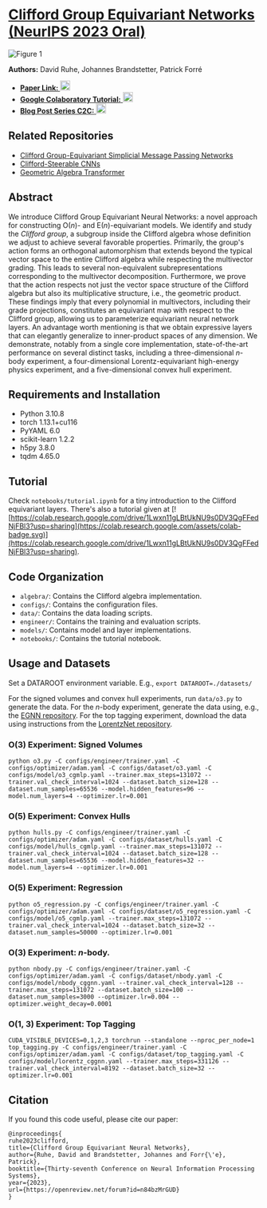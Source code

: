 # [Clifford Group Equivariant Networks (NeurIPS 2023 Oral)](https://arxiv.org/abs/2305.11141)
![Figure 1](assets/figure.png)

**Authors:** David Ruhe, Johannes Brandstetter, Patrick Forré

<ul>
<li>
<a href="https://arxiv.org/abs/2305.11141">
    <strong>Paper Link: </strong> <img src="https://upload.wikimedia.org/wikipedia/commons/b/bc/ArXiv_logo_2022.svg" height="20" alt="arXiv">
</a>
</li>
<li>
<a href="https://colab.research.google.com/drive/1Lwxn11gLBtUkNU9s0DV3QgFFedNjFBl3?usp=sharing">
    <strong>Google Colaboratory Tutorial:</strong> <img src="https://colab.research.google.com/assets/colab-badge.svg" height="20">
</a>
</li>
<li>
<a href="https://davidruhe.github.io/2023/06/14/clifford-group.html">
    <strong>Blog Post Series C2C:</strong> <img src="https://upload.wikimedia.org/wikipedia/commons/9/91/Octicons-mark-github.svg" height="20">
</a>
</li>
</ul>

## Related Repositories
- [Clifford Group-Equivariant Simplicial Message Passing Networks](https://github.com/congliuUvA/Clifford-Group-Equivariant-Simplicial-Message-Passing-Networks)
- [Clifford-Steerable CNNs](https://github.com/maxxxzdn/clifford-group-equivariant-cnns)
- [Geometric Algebra Transformer](https://github.com/Qualcomm-AI-research/geometric-algebra-transformer)

## Abstract
We introduce Clifford Group Equivariant Neural Networks: a novel approach for constructing $\mathrm{O}(n)$- and $\mathrm{E}(n)$-equivariant models.
We identify and study the *Clifford group*, a subgroup inside the Clifford algebra whose definition we adjust to achieve several favorable properties.
Primarily, the group's action forms an orthogonal automorphism that extends beyond the typical vector space to the entire Clifford algebra while respecting the multivector grading. This leads to several non-equivalent subrepresentations corresponding to the multivector decomposition. 
Furthermore, we prove that the action respects not just the vector space structure of the Clifford algebra but also its multiplicative structure, i.e., the geometric product.
These findings imply that every polynomial in multivectors, 
including their grade projections, 
constitutes an equivariant map with respect to the Clifford group, allowing us to parameterize equivariant neural network layers.
An advantage worth mentioning is that we obtain expressive layers that can elegantly generalize to inner-product spaces of any dimension.
We demonstrate, notably from a single core implementation, state-of-the-art performance on several distinct tasks, including a three-dimensional $n$-body experiment, a four-dimensional Lorentz-equivariant high-energy physics experiment, and a five-dimensional convex hull experiment.

## Requirements and Installation

- Python 3.10.8
- torch 1.13.1+cu116
- PyYAML 6.0
- scikit-learn 1.2.2
- h5py 3.8.0
- tqdm 4.65.0

## Tutorial
Check `notebooks/tutorial.ipynb` for a tiny introduction to the Clifford equivariant layers.
There's also a tutorial given at [![https://colab.research.google.com/drive/1Lwxn11gLBtUkNU9s0DV3QgFFedNjFBl3?usp=sharing](https://colab.research.google.com/assets/colab-badge.svg)](https://colab.research.google.com/drive/1Lwxn11gLBtUkNU9s0DV3QgFFedNjFBl3?usp=sharing).


## Code Organization

- `algebra/`: Contains the Clifford algebra implementation.
- `configs/`: Contains the configuration files.
- `data/`: Contains the data loading scripts.
- `engineer/`: Contains the training and evaluation scripts.
- `models/`: Contains model and layer implementations.
- `notebooks/`: Contains the tutorial notebook.

## Usage and Datasets

Set a DATAROOT environment variable.
E.g., `export DATAROOT=./datasets/ `

For the signed volumes and convex hull experiments, run `data/o3.py` to generate the data.
For the $n$-body experiment, generate the data using, e.g., the [EGNN repository](https://github.com/vgsatorras/egnn).
For the top tagging experiment, download the data using instructions from the [LorentzNet repository](https://github.com/sdogsq/LorentzNet-release).


### O(3) Experiment: Signed Volumes
```python o3.py -C configs/engineer/trainer.yaml -C configs/optimizer/adam.yaml -C configs/dataset/o3.yaml -C configs/model/o3_cgmlp.yaml --trainer.max_steps=131072 --trainer.val_check_interval=1024 --dataset.batch_size=128 --dataset.num_samples=65536 --model.hidden_features=96 --model.num_layers=4 --optimizer.lr=0.001```


### O(5) Experiment: Convex Hulls
```python hulls.py -C configs/engineer/trainer.yaml -C configs/optimizer/adam.yaml -C configs/dataset/hulls.yaml -C configs/model/hulls_cgmlp.yaml --trainer.max_steps=131072 --trainer.val_check_interval=1024 --dataset.batch_size=128 --dataset.num_samples=65536 --model.hidden_features=32 --model.num_layers=4 --optimizer.lr=0.001```

### O(5) Experiment: Regression
```python o5_regression.py -C configs/engineer/trainer.yaml -C configs/optimizer/adam.yaml -C configs/dataset/o5_regression.yaml -C configs/model/o5_cgmlp.yaml --trainer.max_steps=131072 --trainer.val_check_interval=1024 --dataset.batch_size=32 --dataset.num_samples=50000 --optimizer.lr=0.001```

### O(3) Experiment: $n$-body.
```python nbody.py -C configs/engineer/trainer.yaml -C configs/optimizer/adam.yaml -C configs/dataset/nbody.yaml -C configs/model/nbody_cggnn.yaml --trainer.val_check_interval=128 --trainer.max_steps=131072 --dataset.batch_size=100 --dataset.num_samples=3000 --optimizer.lr=0.004 --optimizer.weight_decay=0.0001```

### O(1, 3) Experiment: Top Tagging
```CUDA_VISIBLE_DEVICES=0,1,2,3 torchrun --standalone --nproc_per_node=1  top_tagging.py -C configs/engineer/trainer.yaml -C configs/optimizer/adam.yaml -C configs/dataset/top_tagging.yaml -C configs/model/lorentz_cggnn.yaml --trainer.max_steps=331126 --trainer.val_check_interval=8192 --dataset.batch_size=32 --optimizer.lr=0.001```


## Citation
If you found this code useful, please cite our paper:
```
@inproceedings{
ruhe2023clifford,
title={Clifford Group Equivariant Neural Networks},
author={Ruhe, David and Brandstetter, Johannes and Forr{\'e}, Patrick},
booktitle={Thirty-seventh Conference on Neural Information Processing Systems},
year={2023},
url={https://openreview.net/forum?id=n84bzMrGUD}
}
```
